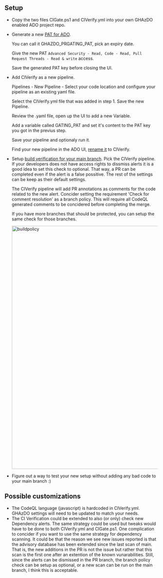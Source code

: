 ## Setup
  
- Copy the two files CIGate.ps1 and CIVerify.yml into your own GHAzDO enabled ADO project repo.

- Generate a new [PAT for ADO](https://learn.microsoft.com/en-us/azure/devops/organizations/accounts/use-personal-access-tokens-to-authenticate).
  
  You can call it GHAZDO_PRGATING_PAT, pick an expiry date.

  Give the new PAT ```Advanced Security - Read, Code - Read, Pull Request Threads - Read & write``` access.

  Save the generated PAT key before closing the UI.

- Add CIVerify as a new pipeline.
  
  Pipelines - New Pipeline - Select your code location and configure your pipeline as an existing yaml file.

  Select the CIVerify.yml file that was added in step 1.  Save the new Pipeline.

  Review the .yaml file, open up the UI to add a new Variable.

  Add a variable called GATING_PAT and set it's content to the PAT key you got in the previus step.

  Save your pipeline and optionaly run it.

  Find your new pipeline in the ADO UI, [rename it](https://learn.microsoft.com/en-us/azure/devops/pipelines/customize-pipeline?view=azure-devops#pipeline-settings) to CIVerify.

- Setup [build verification for your main branch](https://learn.microsoft.com/en-us/azure/devops/repos/git/branch-policies?view=azure-devops&tabs=browser#build-validation). Pick the CIVerify pipeline. If your developers does not have access rights to dissmiss alerts it is a good idea to set this check to optional. That way, a PR can be completed even if the alert is a false possitive. The rest of the settings can be keep as their default settings.

  The CIVerify pipeline will add PR annotations as comments for the code related to the new alert. Concider setting the requirement 'Check for comment resolution' as a branch policy. This will require all CodeQL generated comments to be concidered before completing the merge. 

  If you have more branches that should be protected, you can setup the same check for those branches.
  
  <img width="800" alt="buildpolicy" src="https://github.com/microsoft/GHAzDO-Resources/assets/106392052/74801e80-46e1-4d05-97b1-5f11396330e1">


- Figure out a way to test your new setup without adding any bad code to your main branch :) 

## Possible customizations
- The CodeQL language (javascript) is hardcoded in CIVerify.yml. GHAzDO settings will need to be updated to match your needs. 
- The CI Verification could be extended to also (or only) check new Dependency alerts. The same strategy could be used but tweaks would have to be done to both CIVerify.yml and CIGate.ps1. 
One complication to concider if you want to use the same strategy for dependency scanning. It could be that the reason we see new issues reported is that the advisory database has been extended since the last scan of main. That is, the new additions in the PR is not the issue but rather that this scan is the first one after an extention of the known vunarabilities. Still, since the alerts can be dismissed in the PR branch, the branch policy check can be setup as optional, or a new scan can be run on the main branch, I think this is acceptable. 

